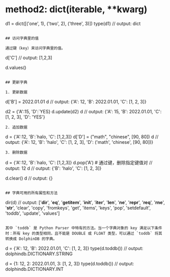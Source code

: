 # method2: dict(iterable, **kwarg)
d1 = dict([('one', 1), ('two', 2), ('three', 3)])
type(d1)
// output: dict
```

## 访问字典里的值

通过键（key）来访问字典里的值。

```
d['C']
// output: [1,2,3]

d.values()
```

## 更新字典

1. 更新数据

   ```
   d['B'] = 2022.01.01
   d
   // output: {'A': 12, 'B': 2022.01.01, 'C': [1, 2, 3]}

   d2 = {'A':15, 'D':`YES}
   d.update(d2)
   d
   // output: {'A': 15, 'B': 2022.01.01, 'C': [1, 2, 3], 'D': 'YES'}
   ```
2. 追加数据

   ```
   d = {'A':12, 'B':`halo, 'C': [1,2,3]}
   d['D'] = ("math", "chinese", [90, 80])
   d
   // output: {'A': 12, 'B': 'halo', 'C': [1, 2, 3], 'D': ('math', 'chinese', [90, 80])}
   ```
3. 删除数据

   ```
   d = {'A':12, 'B':`halo, 'C': [1,2,3]}
   d.pop('A')  # 通过键，删除指定键值对
   // output: 12
   d
   // output: {'B': 'halo', 'C': [1, 2, 3]}

   d.clear()
   d
   // output: {}
   ```

## 字典可用的所有属性和方法

```
dir(d)
// output: ['__dir__', '__eq__', '__getitem__', '__init__', '__iter__', '__len__', '__ne__', '__repr__', '__req__', '__rne__', '__str__', 'clear', 'copy', 'fromkeys', 'get', 'items', 'keys', 'pop', 'setdefault', 'toddb', 'update', 'values']
```

其中 `toddb` 是 Python Parser 中特有的方法。当一个字典对象的 key 满足以下条件时：所有 key 的类型相同，且不能是 DOUBLE 或 FLOAT 类型，可以通过 `toddb` 将其转换成 DolphinDB 的字典。

```
d = {'A': 12, 'B': 2022.01.01, 'C': [1, 2, 3]}
type(d.toddb())
// output: dolphindb.DICTIONARY.STRING

d = {1: 12, 2: 2022.01.01, 3: [1, 2, 3]}
type(d.toddb())
// output: dolphindb.DICTIONARY.INT
```

